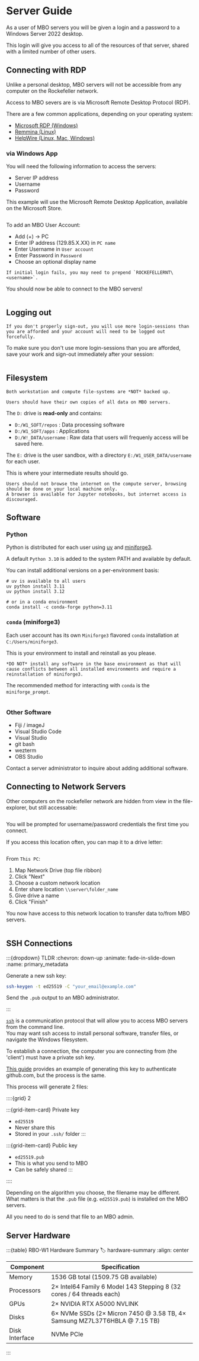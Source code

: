 # Server Guide

As a user of MBO servers you will be given a login and a password to a Windows Server 2022 desktop.

This login will give you access to all of the resources of that server, shared with a limited number of other users.

## Connecting with RDP

Unlike a personal desktop, MBO servers will not be accessible from any computer on the Rockefeller network.

Access to MBO severs are is via Microsoft Remote Desktop Protocol (RDP).

There are a few common applications, depending on your operating system:

- [Microsoft RDP (Windows)](https://apps.microsoft.com/detail/9wzdncrfj3ps?hl=en-US&gl=US)
- [Remmina (Linux)](https://remmina.org/)
- [HelpWire (Linux, Mac, Windows)](https://www.helpwire.app/)

### via Windows App

You will need the following information to access the servers:

- Server IP address
- Username
- Password

This example will use the Microsoft Remote Desktop Application, available on the Microsoft Store.

```{figure} ../_images/microsoft_rdp.png
```

To add an MBO User Account:

- Add (+) -> PC
- Enter IP address (129.85.X.XX) in `PC name`
- Enter Username in `User account`
- Enter Password in `Password`
- Choose an optional display name

```{important}
If initial login fails, you may need to prepend `ROCKEFELLERNT\<username>`.
```

You should now be able to connect to the MBO servers!

```{figure} ../_images/rdp_add_account.png
```

## Logging out

```{warning}
If you don't properly sign-out, you will use more login-sessions than you are afforded and your account will need to be logged out forcefully.
```

To make sure you don't use more login-sessions than you are afforded, save your work and sign-out immediately after your session:

```{figure} ../_images/rdp_sign_out.png
```

## Filesystem

``` {warning}
Both workstation and compute file-systems are *NOT* backed up.

Users should have their own copies of all data on MBO servers.
```

The `D:` drive is **read-only** and contains:
- `D:/W1_SOFT/repos`  : Data processing software
- `D:/W1_SOFT/apps`  : Applications
- `D:/W!_DATA/username`  : Raw data that users will frequenly access will be saved here.

The `E:` drive is the user sandbox, with a directory `E:/W1_USER_DATA/username` for each user.

This is where your intermediate results should go.

``` {admonition} Internet Access
Users should not browse the internet on the compute server, browsing should be done on your local machine only.
A browser is available for Jupyter notebooks, but internet access is discouraged.
```

## Software

### Python

Python is distributed for each user using [uv](https://docs.astral.sh/uv/getting-started/features/) and [miniforge3](https://github.com/conda-forge/miniforge).

A default `Python 3.10` is added to the system PATH and available by default. 

You can install additional versions on a per-environment basis:

```{code} bash
# uv is available to all users
uv python install 3.11
uv python install 3.12

# or in a conda environment
conda install -c conda-forge python=3.11

```

### `conda` (miniforge3)

Each user account has its own `Miniforge3` flavored `conda` installation at `C:/Users/miniforge3`.

This is your environment to install and reinstall as you please.

``` {warning}
*DO NOT* install any software in the base environment as that will cause conflicts between all installed environments and require a reinstallation of miniforge3.
```

The recommended method for interacting with `conda` is the `miniforge_prompt`.

```{figure} ../_images/miniforge_prompt.png
```

### Other Software

- Fiji / imageJ
- Visual Studio Code
- Visual Studio
- git bash
- wezterm
- OBS Studio

Contact a server administrator to inquire about adding additional software.

## Connecting to Network Servers

Other computers on the rockefeller network are hidden from view in the file-explorer, but still accessable:

```{figure} ../_images/rdp_access_other_server.png
```

You will be prompted for username/password credentials the first time you connect.

If you access this location often, you can map it to a drive letter:

```{figure} ../_images/rdp_map_drive.png
```

From `This PC`:
1. Map Network Drive (top file ribbon)
2. Click "Next"
3. Choose a custom network location
4. Enter share location `\\server\folder_name`
5. Give drive a name 
6. Click "Finish"

You now have access to this network location to transfer data to/from MBO servers.

```{figure} ../_images/rdp_map_drive_res.png
```

## SSH Connections

:::{dropdown} TLDR
:chevron: down-up
:animate: fade-in-slide-down
:name: primary_metadata

Generate a new ssh key:

```bash
ssh-keygen -t ed25519 -C "your_email@example.com"
```

Send the `.pub` output to an MBO administrator.

:::

[`ssh`](https://learn.microsoft.com/en-us/windows/terminal/tutorials/ssh) is a communication protocol that will allow you to access MBO servers from the command line.  
You may want ssh access to install personal software, transfer files, or navigate the Windows filesystem.

To establish a connection, the computer you are connecting from (the 'client') must have a private ssh key.

[This guide](https://docs.github.com/en/authentication/connecting-to-github-with-ssh/generating-a-new-ssh-key-and-adding-it-to-the-ssh-agent?platform=windows) provides an example of generating this key to authenticate github.com, but the process is the same.

This process will generate 2 files: 

::::{grid} 2

:::{grid-item-card} Private key
- `ed25519`
- Never share this
- Stored in your `.ssh/` folder
:::

:::{grid-item-card} Public key
- `ed25519.pub`
- This is what you send to MBO
- Can be safely shared
:::

::::

Depending on the algorithm you choose, the filename may be different.  
What matters is that the `.pub` file (e.g. `ed25519.pub`) is installed on the MBO servers.  

All you need to do is send that file to an MBO admin.

## Server Hardware 

:::{table} RBO-W1 Hardware Summary
:label: hardware-summary
:align: center

| Component      | Specification                                                                      |
| -------------- | ---------------------------------------------------------------------------------- |
| Memory         | 1536 GB total (1509.75 GB available)                                               |
| Processors     | 2× Intel64 Family 6 Model 143 Stepping 8 (32 cores / 64 threads each)               |
| GPUs           | 2× NVIDIA RTX A5000 NVLINK                                          |
| Disks          | 6× NVMe SSDs (2× Micron 7450 @ 3.58 TB, 4× Samsung MZ7L37T6HBLA @ 7.15 TB)         |
| Disk Interface | NVMe PCIe                                                                              |

:::

